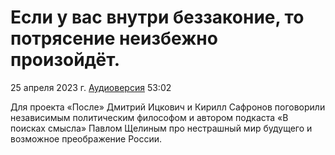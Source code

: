 # Если у вас внутри беззаконие, то потрясение неизбежно произойдёт.

25 апреля 2023 г. [Аудиоверсия](https://www.youtube.com/watch?v=R-rG3qp-9EM) 53:02

Для проекта «После» Дмитрий Ицкович и Кирилл Сафронов поговорили независимым политическим философом и автором подкаста «В поисках смысла» Павлом Щелиным про нестрашный мир будущего
и возможное преображение России.
